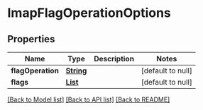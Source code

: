# ImapFlagOperationOptions
## Properties

Name | Type | Description | Notes
------------ | ------------- | ------------- | -------------
**flagOperation** | [**String**](string) |  | [default to null]
**flags** | [**List**](string) |  | [default to null]

[[Back to Model list]](../README#documentation-for-models) [[Back to API list]](../README#documentation-for-api-endpoints) [[Back to README]](../README)


